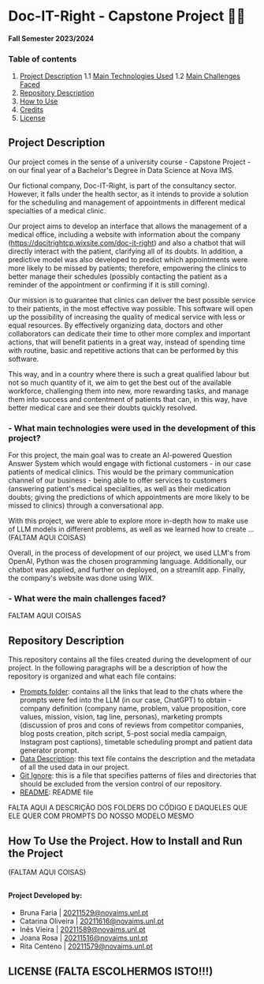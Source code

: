 # Doc-IT-Right - Capstone Project 👨‍⚕️
#### Fall Semester 2023/2024

### Table of contents

1. [Project Description](#proj_desc)
1.1 [Main Technologies Used](#main_tech)
1.2 [Main Challenges Faced](#main_chal)
2. [Repository Description](#rep_desc)
3. [How to Use](#proj_use)
4. [Credits](#credits)
5. [License](#license)

<a name="proj_desc"></a>
## Project Description

Our project comes in the sense of a university course - Capstone Project - on our final year of a Bachelor's Degree in Data Science at Nova IMS.

Our fictional company, Doc-IT-Right,  is part of the consultancy sector. However, it falls under the health sector, as it intends to provide a solution for the scheduling and management of appointments in different medical specialties of a medical clinic. 

Our project aims to develop an interface that allows the management of a medical office, including a website with information about the company (https://docitrightcp.wixsite.com/doc-it-right) and also a chatbot that will directly interact with the patient, clarifying all of its doubts. In addition, a predictive model was also developed to predict which appointments were more likely to be missed by patients; therefore, empowering the clinics to better manage their schedules (possibly contacting the patient as a reminder of the appointment or confirming if it is still coming).

Our mission is to guarantee that clinics can deliver the best possible service to their patients, in the most effective way possible. This software will open up the possibility of increasing the quality of medical service with less or equal resources. By effectively organizing data, doctors and other collaborators can dedicate their time to other more complex and important actions, that will benefit patients in a great way, instead of spending time with routine, basic and repetitive actions that can be performed by this software.

This way, and in a country where there is such a great qualified labour but not so much quantity of it, we aim to get the best out of the available workforce, challenging them into new, more rewarding tasks, and manage them into success and contentment of patients that can, in this way, have better medical care and see their doubts quickly resolved.

<a name="main_tech"></a>
### - What main technologies were used in the development of this project?
For this project, the main goal was to create an AI-powered Question Answer System which would engage with fictional customers - in our case patients of medical clinics. This would be the primary communication channel of our business - being able to offer services to customers (answering patient's medical specialities, as well as their medication doubts; giving the predictions of which appointments are more likely to be missed to clinics) through a conversational app. 

With this project, we were able to explore more in-depth how to make use of LLM models in different problems, as well as we learned how to create ... (FALTAM AQUI COISAS)

Overall, in the process of development of our project, we used LLM's from OpenAI, Python was the chosen programming language. Additionally, our chatbot was applied, and further on deployed, on a streamlit app. Finally, the company's website was done using WIX.

<a name="main_chal"></a>
### - What were the main challenges faced? 
FALTAM AQUI COISAS

<a name="rep_desc"></a>
## Repository Description
This repository contains all the files created during the development of our project. In the following paragraphs will be a description of how the repository is organized and what each file contains:
- [Prompts folder](Prompts): contains all the links that lead to the chats where the prompts were fed into the LLM (in our case, ChatGPT) to obtain - company definition (company name, problem, value proposition, core values, mission, vision, tag line, personas), marketing prompts (discussion of pros and cons of reviews from competitor companies, blog posts creation, pitch script, 5-post social media campaign, Instagram post captions), timetable scheduling prompt and patient data generator prompt.
- [Data Description](data_description.txt): this text file contains the description and the metadata of all the used data in our project.
- [Git Ignore](.gitignore): this is a file that specifies patterns of files and directories that should be excluded from the version control of our repository.
- [README](Capstone/README.md): README file

  
FALTA AQUI A DESCRIÇÃO DOS FOLDERS DO CÓDIGO E DAQUELES QUE ELE QUER COM PROMPTS DO NOSSO MODELO MESMO


<a name="proj_use"></a>
## How To Use the Project. How to Install and Run the Project
(FALTAM AQUI COISAS)

<a name="credits"></a>
## 
#### Project Developed by:
- Bruna Faria | 20211529@novaims.unl.pt  
- Catarina Oliveira | 20211616@novaims.unl.pt  
- Inês Vieira | 20211589@novaims.unl.pt 
- Joana Rosa | 20211516@novaims.unl.pt  
- Rita Centeno | 20211579@novaims.unl.pt
##

<a name="license"></a>
## LICENSE (FALTA ESCOLHERMOS ISTO!!!)
